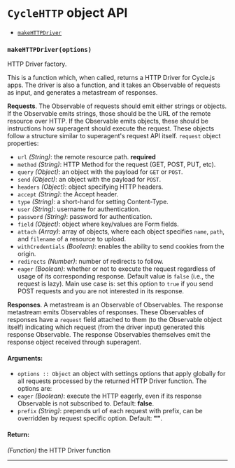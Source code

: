 
# `CycleHTTP` object API

- [`makeHTTPDriver`](#makeHTTPDriver)

### <a id="makeHTTPDriver"></a> `makeHTTPDriver(options)`

HTTP Driver factory.

This is a function which, when called, returns a HTTP Driver for Cycle.js
apps. The driver is also a function, and it takes an Observable of requests
as input, and generates a metastream of responses.

**Requests**. The Observable of requests should emit either strings or
objects. If the Observable emits strings, those should be the URL of the
remote resource over HTTP. If the Observable emits objects, these should be
instructions how superagent should execute the request. These objects
follow a structure similar to superagent's request API itself.
`request` object properties:

- `url` *(String)*: the remote resource path. **required**
- `method` *(String)*: HTTP Method for the request (GET, POST, PUT, etc).
- `query` *(Object)*: an object with the payload for `GET` or `POST`.
- `send` *(Object)*: an object with the payload for `POST`.
- `headers` *(Object)*: object specifying HTTP headers.
- `accept` *(String)*: the Accept header.
- `type` *(String)*: a short-hand for setting Content-Type.
- `user` *(String)*: username for authentication.
- `password` *(String)*: password for authentication.
- `field` *(Object)*: object where key/values are Form fields.
- `attach` *(Array)*: array of objects, where each object specifies `name`,
`path`, and `filename` of a resource to upload.
- `withCredentials` *(Boolean)*: enables the ability to send cookies from
the origin.
- `redirects` *(Number)*: number of redirects to follow.
- `eager` *(Boolean)*: whether or not to execute the request regardless of
  usage of its corresponding response. Default value is `false` (i.e.,
  the request is lazy). Main use case is: set this option to `true` if you
  send POST requests and you are not interested in its response.

**Responses**. A metastream is an Observable of Observables. The response
metastream emits Observables of responses. These Observables of responses
have a `request` field attached to them (to the Observable object itself)
indicating which request (from the driver input) generated this response
Observable. The response Observables themselves emit the response object
received through superagent.

#### Arguments:

- `options :: Object` an object with settings options that apply globally for all requests processed by the returned HTTP Driver function. The
options are:
- `eager` *(Boolean)*: execute the HTTP eagerly, even if its
  response Observable is not subscribed to. Default: **false**.
- `prefix` *(String)*: prepends url of each request with prefix, 
  can be overridden by request specific option. Default: **""**.
#### Return:

*(Function)* the HTTP Driver function

- - -

